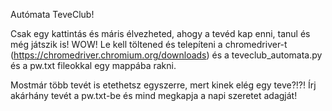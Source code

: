 Autómata TeveClub! 

Csak egy kattintás és máris élvezheted, ahogy a tevéd kap enni, tanul és még játszik is! WOW! 
Le kell töltened és telepíteni a chromedriver-t (https://chromedriver.chromium.org/downloads) és a teveclub_automata.py és a pw.txt fileokkal egy mappába rakni.

Mostmár több tevét is etethetsz egyszerre, mert kinek elég egy teve?!?! Írj akárhány tevét a pw.txt-be és mind megkapja a napi szeretet adagját! 
